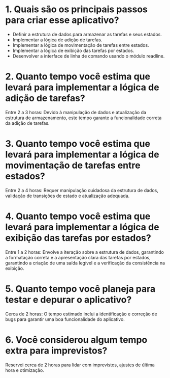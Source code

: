 # 1. **Quais são os principais passos para criar esse aplicativo?**

   - Definir a estrutura de dados para armazenar as tarefas e seus estados.
   - Implementar a lógica de adição de tarefas.
   - Implementar a lógica de movimentação de tarefas entre estados.
   - Implementar a lógica de exibição das tarefas por estados.
   - Desenvolver a interface de linha de comando usando o módulo readline.

# 2. **Quanto tempo você estima que levará para implementar a lógica de adição de tarefas?**

Entre 2 a 3 horas: Devido à manipulação de dados e atualização da estrutura de armazenamento, este tempo garante a funcionalidade correta da adição de tarefas.

# 3. **Quanto tempo você estima que levará para implementar a lógica de movimentação de tarefas entre estados?**

Entre 2 a 4 horas: Requer manipulação cuidadosa da estrutura de dados, validação de transições de estado e atualização adequada.

# 4. **Quanto tempo você estima que levará para implementar a lógica de exibição das tarefas por estados?**

Entre 1 a 2 horas: Envolve a iteração sobre a estrutura de dados, garantindo a formatação correta e a apresentação clara das tarefas por estados, garantindo a criação de uma saída legível e a verificação da consistência na exibição.

# 5. **Quanto tempo você planeja para testar e depurar o aplicativo?**

Cerca de 2 horas: O tempo estimado inclui a identificação e correção de bugs para garantir uma boa funcionalidade do aplicativo.

# 6. **Você considerou algum tempo extra para imprevistos?**

Reservei cerca de 2 horas para lidar com imprevistos, ajustes de última hora e otimização.